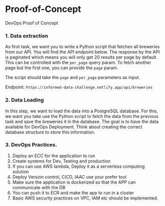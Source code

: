 # Proof-of-Concept
DevOps Proof of Concept


### 1. Data extraction

As first task, we want you to write a Python script that fetches all breweries from our API. You will find the API endpoint below. The response by the API is paginated which means you will only get 20 results per page by default. This can be controlled with the `per_page` query param. To fetch another page but the first one, you can provide the `page` param.

The script should take the `page` and `per_page` parameters as input.

Endpoint: `https://informed-data-challenge.netlify.app/api/breweries`

### 2. Data Loading

In this step, we want to load the data into a PostgreSQL database. For this, we want you take use the Python script to fetch the data from the previous task and save the breweries it in the database. The goal is to have the data available for DevOps Deployment. Think about creating the correct database structure to store this information.

### 3. DevOps Practices.
1.	Deploy an ECC for the application to run
2.	Create systems for Dev, Testing and production
3.	If you can use AWS lambda, Deploy it as a serverless computing solution
4.	Deploy Version control, CICD, IAAC use your prefer tool
5.	Make sure the application is dockerized so that the APP can communicate with the DB
6.	You can push it to ECR and make the app to run in a cluster
7.	Basic AWS security practices on VPC, IAM etc should be implemented.


